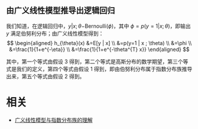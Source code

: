 

## 由广义线性模型推导出逻辑回归

我们知道，在逻辑回归中，$y | x ; \theta-$Bernoulli$(\phi)$，其中 $\phi=p(y=1 | x ; \theta)$，即输出 $y$ 满足伯努利分布；由广义线性模型得到：
$$
\begin{aligned} h_{\theta}(x) &=E[y | x] \\ &=p(y=1 | x ; \theta) \\ &=\phi \\ &=\frac{1}{1+e^{-\eta}} \\ &=\frac{1}{1+e^{-\theta^{T} x}} \end{aligned}
$$

其中，第一个等式由假设 3 得到，第二个等式是高斯分布的数学期望，第三个等式是我们的定义，第四个等式由假设 1 得到，即由伯努利分布属于指数分布族推导出来，第五个等式由假设 2 得到。






# 相关

- [广义线性模型与指数分布族的理解](https://blog.csdn.net/anshuai_aw1/article/details/84069600)
